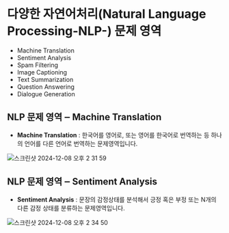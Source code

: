 # 다양한 자연어처리(Natural Language Processing-NLP-) 문제 영역
- Machine Translation
- Sentiment Analysis
- Spam Filtering
- Image Captioning
- Text Summarization
- Question Answering
- Dialogue Generation

## NLP 문제 영역 ‒ Machine Translation

- **Machine Translation** : 한국어를 영어로, 또는 영어를 한국어로 번역하는 등 하나의 언어를 다른 언어로 번역하는 문제영역입니다.

![스크린샷 2024-12-08 오후 2 31 59](https://github.com/user-attachments/assets/bf1584d1-e26d-46f8-8724-c4324f3aecaf)

## NLP 문제 영역 ‒ Sentiment Analysis

- **Sentiment Analysis** : 문장의 감정상태를 분석해서 긍정 혹은 부정 또는 N개의 다른 감정 상태를 분류하는 문제영역입니다.

![스크린샷 2024-12-08 오후 2 34 50](https://github.com/user-attachments/assets/9b59f3c5-42a7-4878-978b-c18793f48519)

